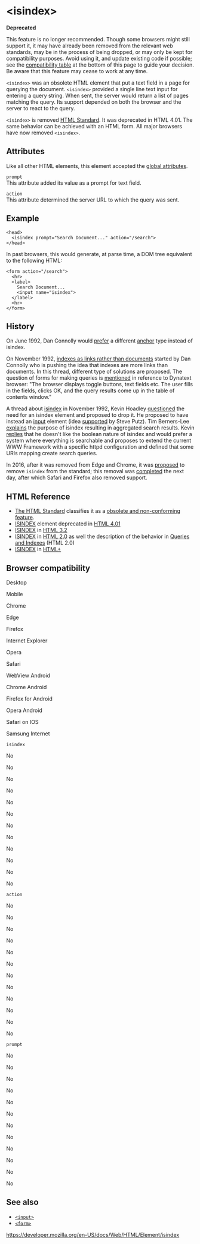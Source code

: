 &lt;isindex&gt;
===============

**Deprecated**

This feature is no longer recommended. Though some browsers might still support it, it may have already been removed from the relevant web standards, may be in the process of being dropped, or may only be kept for compatibility purposes. Avoid using it, and update existing code if possible; see the [compatibility table](#browser_compatibility) at the bottom of this page to guide your decision. Be aware that this feature may cease to work at any time.

`<isindex>` was an obsolete HTML element that put a text field in a page for querying the document. `<isindex>` provided a single line text input for entering a query string. When sent, the server would return a list of pages matching the query. Its support depended on both the browser and the server to react to the query.

`<isindex>` is removed [HTML Standard](https://html.spec.whatwg.org/multipage/). It was deprecated in HTML 4.01. The same behavior can be achieved with an HTML form. All major browsers have now removed `<isindex>`.

Attributes
----------

Like all other HTML elements, this element accepted the [global attributes](../global_attributes).

`prompt`  
This attribute added its value as a prompt for text field.

`action`  
This attribute determined the server URL to which the query was sent.

Example
-------

    <head>
      <isindex prompt="Search Document..." action="/search">
    </head>

In past browsers, this would generate, at parse time, a DOM tree equivalent to the following HTML:

    <form action="/search">
      <hr>
      <label>
        Search Document...
        <input name="isindex">
      </label>
      <hr>
    </form>

History
-------

On June 1992, Dan Connolly would [prefer](http://1997.webhistory.org/www.lists/www-talk.1992/0080.html) a different [anchor](https://developer.mozilla.org/wiki/HTML/Elements/a) type instead of isindex.

On November 1992, [indexes as links rather than documents](https://lists.w3.org/Archives/Public/www-talk/1992NovDec/thread.html#31) started by Dan Connolly who is pushing the idea that indexes are more links than documents. In this thread, different type of solutions are proposed. The question of forms for making queries is [mentioned](https://lists.w3.org/Archives/Public/www-talk/1992NovDec/0039.html) in reference to Dynatext browser: "The browser displays toggle buttons, text fields etc. The user fills in the fields, clicks OK, and the query results come up in the table of contents window."

A thread about [isindex](https://lists.w3.org/Archives/Public/www-talk/1992NovDec/thread.html#42) in November 1992, Kevin Hoadley [questioned](https://lists.w3.org/Archives/Public/www-talk/1992NovDec/0042.html) the need for an isindex element and proposed to drop it. He proposed to have instead an [input](https://developer.mozilla.org/wiki/HTML/Elements/input) element (idea [supported](https://lists.w3.org/Archives/Public/www-talk/1992NovDec/0053.html) by Steve Putz). Tim Berners-Lee [explains](https://lists.w3.org/Archives/Public/www-talk/1992NovDec/0044.html) the purpose of isindex resulting in aggregated search results. Kevin [replies](https://lists.w3.org/Archives/Public/www-talk/1992NovDec/0048.html) that he doesn't like the boolean nature of isindex and would prefer a system where everything is searchable and proposes to extend the current WWW Framework with a specific httpd configuration and defined that some URIs mapping create search queries.

In 2016, after it was removed from Edge and Chrome, it was [proposed](https://github.com/whatwg/html/issues/1088) to remove `isindex` from the standard; this removal was [completed](https://github.com/whatwg/html/pull/1095) the next day, after which Safari and Firefox also removed support.

HTML Reference
--------------

-   [The HTML Standard](https://html.spec.whatwg.org/multipage/) classifies it as a [obsolete and non-conforming feature](https://html.spec.whatwg.org/multipage/obsolete.html#isindex).
-   [ISINDEX](https://www.w3.org/TR/html401/interact/forms.html#h-17.8) element deprecated in [HTML 4.01](https://www.w3.org/TR/html401/)
-   [ISINDEX](https://www.w3.org/TR/REC-html32#isindex) in [HTML 3.2](https://www.w3.org/TR/REC-html32)
-   [ISINDEX](https://www.w3.org/MarkUp/html-spec/html-spec_5.html#SEC5.2.3) in [HTML 2.0](https://www.w3.org/MarkUp/html-spec/html-spec_5.html) as well the description of the behavior in [Queries and Indexes](https://www.w3.org/MarkUp/html-spec/html-spec_7.html#SEC7.5) (HTML 2.0)
-   [ISINDEX](https://www.w3.org/MarkUp/HTMLPlus/htmlplus_51.html) in [HTML+](https://www.w3.org/MarkUp/HTMLPlus/htmlplus_1.html)

Browser compatibility
---------------------

Desktop

Mobile

Chrome

Edge

Firefox

Internet Explorer

Opera

Safari

WebView Android

Chrome Android

Firefox for Android

Opera Android

Safari on IOS

Samsung Internet

`isindex`

No

No

No

No

No

No

No

No

No

No

No

No

`action`

No

No

No

No

No

No

No

No

No

No

No

No

`prompt`

No

No

No

No

No

No

No

No

No

No

No

No

See also
--------

-   [`<input>`](input)
-   [`<form>`](form)

<a href="https://developer.mozilla.org/en-US/docs/Web/HTML/Element/isindex" class="_attribution-link">https://developer.mozilla.org/en-US/docs/Web/HTML/Element/isindex</a>
